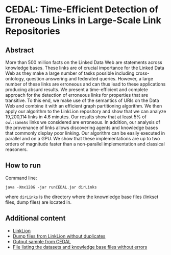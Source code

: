 # CEDAL: Time-Efficient Detection of Erroneous Links in Large-Scale Link Repositories

## Abstract
More than 500 million facts on the Linked Data Web are statements across knowledge bases. These links are of crucial importance for the Linked Data Web as they make a large number of tasks possible including cross-ontology, question answering and federated queries. However, a large number of these links are erroneous and can thus lead to these applications producing absurd results. We present a time-efficient and complete approach for the detection of erroneous links for properties that are transitive. To this end, we make use of the semantics of URIs on the Data Web and combine it with an efficient graph partitioning algorithm. We then apply our algorithm to the LinkLion repository and show that we can analyze 19,200,114 links in 4.6 minutes. Our results show that at least 5% of `owl:sameAs` links we considered are erroneous. In addition, our analysis of the  provenance of links allows discovering agents and knowledge bases that commonly display poor linking.
Our algorithm can be easily executed in parallel and on a GPU. We show that these implementations are up to two orders of magnitude faster than a non-parallel implementation and classical reasoners.

## How to run

Command line:
```
java -Xmx128G -jar runCEDAL.jar dirLinks
```

where `dirLinks` is the directory where the knownledge base files (linkset files, dump files) are located in.

## Additional content

* [LinkLion](http://www.linklion.org/)
* [Dump files from LinkLion without duplicates](https://www.dropbox.com/s/m24xoxzm0h60ywl/correct.tar.gz?dl=1)
* [Output sample from CEDAL](http://tinyurl.com/100SampleCEDAL)
* [File listing the datasets and knowledge base files without errors](http://tinyurl.com/cedalresults)
